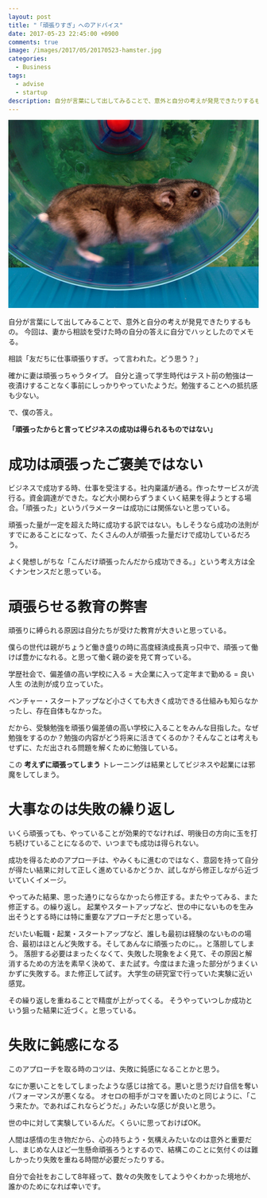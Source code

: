 ```yaml
---
layout: post
title: "「頑張りすぎ」へのアドバイス"
date: 2017-05-23 22:45:00 +0900
comments: true
image: /images/2017/05/20170523-hamster.jpg
categories:
  - Business
tags:
  - advise
  - startup
description: 自分が言葉にして出してみることで、意外と自分の考えが発見できたりするもの。今回は、妻から相談を受けた時の自分の答えに自分でハッとしたのでメモる。
---
```

![my work space](/images/2017/05/20170523-hamster.jpg)

自分が言葉にして出してみることで、意外と自分の考えが発見できたりするもの。
今回は、妻から相談を受けた時の自分の答えに自分でハッとしたのでメモる。

相談「友だちに仕事頑張りすぎ。って言われた。どう思う？」

確かに妻は頑張っちゃうタイプ。
自分と違って学生時代はテスト前の勉強は一夜漬けすることなく事前にしっかりやっていたようだ。勉強することへの抵抗感も少ない。

で、僕の答え。

**「頑張ったからと言ってビジネスの成功は得られるものではない」**

<!-- more -->

# 成功は頑張ったご褒美ではない

ビジネスで成功する時、仕事を受注する。社内稟議が通る。作ったサービスが流行る。資金調達ができた。など大小関わらずうまくいく結果を得ようとする場合。「頑張った」というパラメーターは成功には関係ないと思っている。

頑張った量が一定を超えた時に成功する訳ではない。もしそうなら成功の法則がすでにあることになって、たくさんの人が頑張った量だけで成功しているだろう。

よく発想しがちな「こんだけ頑張ったんだから成功できる。」という考え方は全くナンセンスだと思っている。

# 頑張らせる教育の弊害

頑張りに縛られる原因は自分たちが受けた教育が大きいと思っている。

僕らの世代は親がちょうど働き盛りの時に高度経済成長真っ只中で、頑張って働けば豊かになれる。と思って働く親の姿を見て育っている。

学歴社会で、偏差値の高い学校に入る = 大企業に入って定年まで勤める = 良い人生 の法則が成り立っていた。

ベンチャー・スタートアップなど小さくても大きく成功できる仕組みも知らなかったし、存在自体もなかった。

だから、受験勉強を頑張り偏差値の高い学校に入ることをみんな目指した。なぜ勉強をするのか？勉強の内容がどう将来に活きてくるのか？そんなことは考えもせずに、ただ出される問題を解くために勉強している。

この **考えずに頑張ってしまう** トレーニングは結果としてビジネスや起業には邪魔をしてしまう。

# 大事なのは失敗の繰り返し

いくら頑張っても、やっていることが効果的でなければ、明後日の方向に玉を打ち続けていることになるので、いつまでも成功は得られない。

成功を得るためのアプローチは、やみくもに進むのではなく、意図を持って自分が得たい結果に対して正しく進めているかどうか、試しながら修正しながら近づいていくイメージ。

やってみた結果、思った通りにならなかったら修正する。またやってみる、また修正する。の繰り返し。
起業やスタートアップなど、世の中にないものを生み出そうとする時には特に重要なアプローチだと思っている。

だいたい転職・起業・スタートアップなど、誰しも最初は経験のないものの場合、最初はほとんど失敗する。そしてあんなに頑張ったのに。。と落胆してしまう。
落胆する必要はまったくなくて、失敗した現象をよく見て、その原因と解消するための方法を素早く決めて、また試す。今度はまた違った部分がうまくいかずに失敗する。また修正して試す。
大学生の研究室で行っていた実験に近い感覚。

その繰り返しを重ねることで精度が上がってくる。
そうやっていつしか成功という狙った結果に近づく。と思っている。

# 失敗に鈍感になる

このアプローチを取る時のコツは、失敗に鈍感になることかと思う。

なにか悪いことをしてしまったような感じは捨てる。悪いと思うだけ自信を奪いパフォーマンスが悪くなる。
オセロの相手がコマを置いたのと同じように、「こう来たか。であればこれならどうだ。」みたいな感じが良いと思う。

世の中に対して実験しているんだ。くらいに思っておけばOK。

人間は感情の生き物だから、心の持ちよう・気構えみたいなのは意外と重要だし、まじめな人ほど一生懸命頑張ろうとするので、結構このことに気付くのは難しかったり失敗を重ねる時間が必要だったりする。

自分で会社をおこして8年経って、数々の失敗をしてようやくわかった境地が、誰かのためになれば幸いです。
